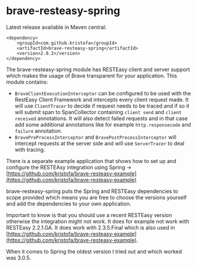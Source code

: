 # brave-resteasy-spring #

Latest release available in Maven central:

    <dependency>
        <groupId>com.github.kristofa</groupId>
        <artifactId>brave-resteasy-spring</artifactId>
        <version>2.0.2</version>
    </dependency>


The brave-resteasy-spring module has RESTEasy client and server support which makes the
usage of Brave transparent for your application. This module contains:

*   `BraveClientExecutionInterceptor` can be configured to be used with the RestEasy
Client Framework and intercepts every client request made.  It will use `ClientTracer` to
decide if request needs to be traced and if so it will submit span to SpanCollector containing
`client send` and `client received` annotations.  It will also detect failed requests and in that
case add some additional annotations like for example `http.responsecode` and `failure` annotation. 
*   `BravePreProcessInterceptor` and `BravePostProcessInterceptor` will intercept requests at the
server side and will use `ServerTracer` to deal with tracing.
  
There is a separate example application that shows how to set up and configure the
RESTEAsy integration using Spring -> [https://github.com/kristofa/brave-resteasy-example](https://github.com/kristofa/brave-resteasy-example)

brave-resteasy-spring puts the Spring and RESTEasy dependencies to scope provided which means you are free to choose the
versions yourself and add the dependencies to your own application. 

Important to know is that you should use a recent RESTEasy version otherwise
the integration might not work. It does for example not work with RESTEasy 2.2.1.GA. 
It does work with 2.3.5.Final which is also used in 
[https://github.com/kristofa/brave-resteasy-example](https://github.com/kristofa/brave-resteasy-example). 

When it comes to Spring the oldest version I tried out and which worked was 3.0.5. 
